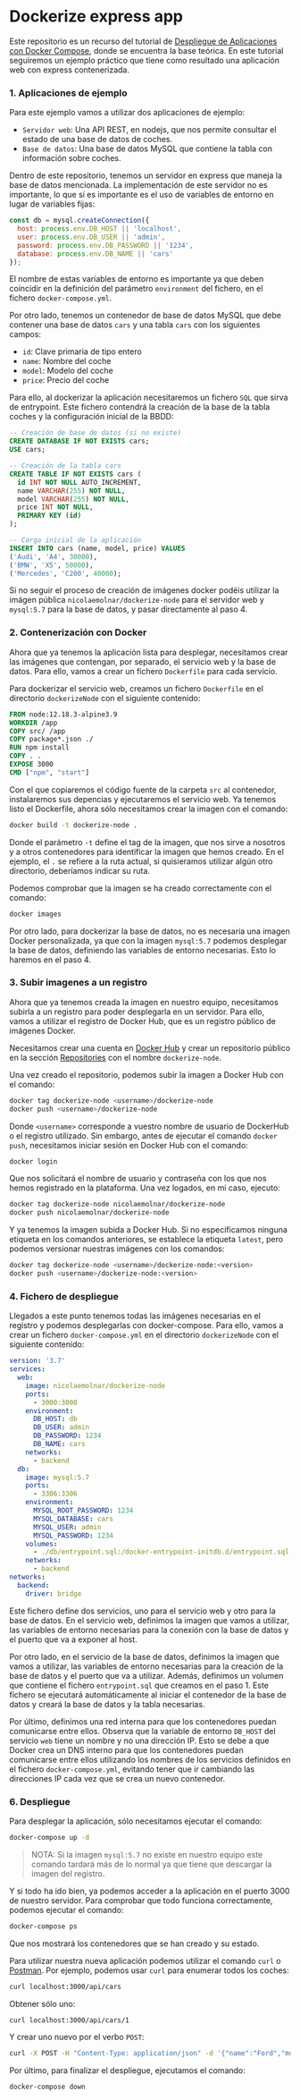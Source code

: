 # Dockerize express app

Este repositorio es un recurso del tutorial de [Despliegue de Aplicaciones con Docker Compose](), donde se encuentra la base teórica. En este tutorial seguiremos un ejemplo práctico que tiene como resultado una aplicación web con express contenerizada.

### 1. Aplicaciones de ejemplo
Para este ejemplo vamos a utilizar dos aplicaciones de ejemplo:
- `Servidor web`: Una API REST, en nodejs, que nos permite consultar el estado de una base de datos de coches.
- `Base de datos`: Una base de datos MySQL que contiene la tabla con información sobre coches.

Dentro de este repositorio, tenemos un servidor en express que maneja la base de datos mencionada. La implementación de este servidor no es importante, lo que sí es importante es el uso de variables de entorno en lugar de variables fijas:
```javascript	
const db = mysql.createConnection({
  host: process.env.DB_HOST || 'localhost',
  user: process.env.DB_USER || 'admin',
  password: process.env.DB_PASSWORD || '1234',
  database: process.env.DB_NAME || 'cars'
});
```
El nombre de estas variables de entorno es importante ya que deben coincidir en la definición del parámetro `environment` del fichero, en el fichero `docker-compose.yml`.

Por otro lado, tenemos un contenedor de base de datos MySQL que debe contener una base de datos `cars` y una tabla `cars` con los siguientes campos:
- `id`: Clave primaria de tipo entero
- `name`: Nombre del coche
- `model`: Modelo del coche
- `price`: Precio del coche

Para ello, al dockerizar la aplicación necesitaremos un fichero `SQL` que sirva de entrypoint. Este fichero contendrá la creación de la base de la tabla coches y la configuración inicial de la BBDD:
```sql
-- Creación de base de datos (si no existe)
CREATE DATABASE IF NOT EXISTS cars;
USE cars;

-- Creación de la tabla cars
CREATE TABLE IF NOT EXISTS cars (
  id INT NOT NULL AUTO_INCREMENT,
  name VARCHAR(255) NOT NULL,
  model VARCHAR(255) NOT NULL,
  price INT NOT NULL,
  PRIMARY KEY (id)
);

-- Carga inicial de la aplicación
INSERT INTO cars (name, model, price) VALUES
('Audi', 'A4', 30000),
('BMW', 'X5', 50000),
('Mercedes', 'C200', 40000);
```

Si no seguir el proceso de creación de imágenes docker podéis utilizar la imágen pública `nicolaemolnar/dockerize-node` para el servidor web y `mysql:5.7` para la base de datos, y pasar directamente al paso 4.

### 2. Contenerización con Docker
Ahora que ya tenemos la aplicación lista para desplegar, necesitamos crear las imágenes que contengan, por separado, el servicio web y la base de datos. Para ello, vamos a crear un fichero `Dockerfile` para cada servicio.

Para dockerizar el servicio web, creamos un fichero `Dockerfile` en el directorio `dockerizeNode` con el siguiente contenido:
```dockerfile
FROM node:12.18.3-alpine3.9
WORKDIR /app
COPY src/ /app
COPY package*.json ./
RUN npm install
COPY . .
EXPOSE 3000
CMD ["npm", "start"]
```
Con el que copiaremos el código fuente de la carpeta `src` al contenedor, instalaremos sus depencias y ejecutaremos el servicio web. Ya tenemos listo el Dockerfile, ahora sólo necesitamos crear la imagen con el comando:
```bash
docker build -t dockerize-node .
```
Donde el parámetro `-t` define el tag de la imagen, que nos sirve a nosotros y a otros contenedores para identificar la imagen que hemos creado. En el ejemplo, el `.` se refiere a la ruta actual, si quisieramos utilizar algún otro directorio, deberíamos indicar su ruta.

Podemos comprobar que la imagen se ha creado correctamente con el comando:
```bash
docker images
```

Por otro lado, para dockerizar la base de datos, no es necesaria una imagen Docker personalizada, ya que con la imagen `mysql:5.7` podemos desplegar la base de datos, definiendo las variables de entorno necesarias. Esto lo haremos en el paso 4.

### 3. Subir imagenes a un registro
Ahora que ya tenemos creada la imagen en nuestro equipo, necesitamos subirla a un registro para poder desplegarla en un servidor. Para ello, vamos a utilizar el registro de Docker Hub, que es un registro público de imágenes Docker.

Necesitamos crear una cuenta en [Docker Hub](https://hub.docker.com/) y crear un repositorio público en la sección [Repositories](https://hub.docker.com/repositories) con el nombre `dockerize-node`.

Una vez creado el repositorio, podemos subir la imagen a Docker Hub con el comando:
```bash
docker tag dockerize-node <username>/dockerize-node
docker push <username>/dockerize-node
```
Donde `<username>` corresponde a vuestro nombre de usuario de DockerHub o el registro utilizado. Sin embargo, antes de ejecutar el comando `docker push`, necesitamos iniciar sesión en Docker Hub con el comando:
```bash
docker login
```
Que nos solicitará el nombre de usuario y contraseña con los que nos hemos registrado en la plataforma. Una vez logados, en mi caso, ejecuto:
```bash
docker tag dockerize-node nicolaemolnar/dockerize-node
docker push nicolaemolnar/dockerize-node
```
Y ya tenemos la imagen subida a Docker Hub. Si no especificamos ninguna etiqueta en los comandos anteriores, se establece la etiqueta `latest`, pero podemos versionar nuestras imágenes con los comandos:
```bash
docker tag dockerize-node <username>/dockerize-node:<version>
docker push <username>/dockerize-node:<version>
```

### 4. Fichero de despliegue
Llegados a este punto tenemos todas las imágenes necesarias en el registro y podemos desplegarlas con docker-compose. Para ello, vamos a crear un fichero `docker-compose.yml` en el directorio `dockerizeNode` con el siguiente contenido:
```yaml
version: '3.7'
services:
  web:
    image: nicolaemolnar/dockerize-node
    ports:
      - 3000:3000
    environment:
      DB_HOST: db
      DB_USER: admin
      DB_PASSWORD: 1234
      DB_NAME: cars
    networks:
      - backend
  db:
    image: mysql:5.7
    ports:
      - 3306:3306
    environment:
      MYSQL_ROOT_PASSWORD: 1234
      MYSQL_DATABASE: cars
      MYSQL_USER: admin
      MYSQL_PASSWORD: 1234
    volumes:
      - ./db/entrypoint.sql:/docker-entrypoint-initdb.d/entrypoint.sql
    networks:
      - backend
networks:
  backend:
    driver: bridge
```
Este fichero define dos servicios, uno para el servicio web y otro para la base de datos. En el servicio web, definimos la imagen que vamos a utilizar, las variables de entorno necesarias para la conexión con la base de datos y el puerto que va a exponer al host. 

Por otro lado, en el servicio de la base de datos, definimos la imagen que vamos a utilizar, las variables de entorno necesarias para la creación de la base de datos y el puerto que va a utilizar. Además, definimos un volumen que contiene el fichero `entrypoint.sql` que creamos en el paso 1. Este fichero se ejecutará automáticamente al iniciar el contenedor de la base de datos y creará la base de datos y la tabla necesarias.

Por último, definimos una red interna para que los contenedores puedan comunicarse entre ellos. Observa que la variable de entorno `DB_HOST` del servicio `web` tiene un nombre y no una dirección IP. Esto se debe a que Docker crea un DNS interno para que los contenedores puedan comunicarse entre ellos utilizando los nombres de los servicios definidos en el fichero `docker-compose.yml`, evitando tener que ir cambiando las direcciones IP cada vez que se crea un nuevo contenedor.

### 6. Despliegue
Para desplegar la aplicación, sólo necesitamos ejecutar el comando:
```bash
docker-compose up -d
```
> NOTA: Si la imagen `mysql:5.7` no existe en nuestro equipo este comando tardará más de lo normal ya que tiene que descargar la imagen del registro.

Y si todo ha ido bien, ya podemos acceder a la aplicación en el puerto 3000 de nuestro servidor. Para comprobar que todo funciona correctamente, podemos ejecutar el comando:
```bash
docker-compose ps
```
Que nos mostrará los contenedores que se han creado y su estado.

Para utilizar nuestra nueva aplicación podemos utilizar el comando `curl` o [Postman](https://www.postman.com/). Por ejemplo, podemos usar `curl` para enumerar todos los coches:
```bash
curl localhost:3000/api/cars
```
Obtener sólo uno:
```bash
curl localhost:3000/api/cars/1
```
Y crear uno nuevo por el verbo `POST`:
```bash
curl -X POST -H "Content-Type: application/json" -d '{"name":"Ford","model":"Focus","price":15000}' localhost:3000/api/cars
```
Por último, para finalizar el despliegue, ejecutamos el comando:
```bash
docker-compose down
```